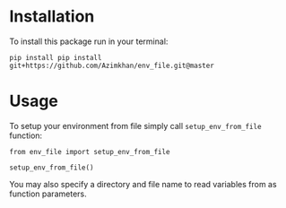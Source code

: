 # Installation
To install this package run in your terminal:
```
pip install pip install git+https://github.com/Azimkhan/env_file.git@master
```

# Usage
To setup your environment from file simply call ```setup_env_from_file``` function:
```
from env_file import setup_env_from_file

setup_env_from_file()
```

You may also specify a directory and file name to read variables from as function parameters.
